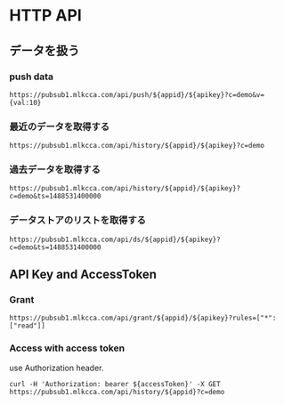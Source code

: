 HTTP API
=====

## データを扱う

### push data

```
https://pubsub1.mlkcca.com/api/push/${appid}/${apikey}?c=demo&v={val:10}
```

### 最近のデータを取得する

```
https://pubsub1.mlkcca.com/api/history/${appid}/${apikey}?c=demo
```


### 過去データを取得する

```
https://pubsub1.mlkcca.com/api/history/${appid}/${apikey}?c=demo&ts=1488531400000
```

### データストアのリストを取得する

```
https://pubsub1.mlkcca.com/api/ds/${appid}/${apikey}?c=demo&ts=1488531400000
```


## API Key and AccessToken

### Grant

```
https://pubsub1.mlkcca.com/api/grant/${appid}/${apikey}?rules=["*":["read"]]
```

### Access with access token

use Authorization header.

```
curl -H 'Authorization: bearer ${accessToken}' -X GET https://pubsub1.mlkcca.com/api/history/${appid}?c=demo
```




